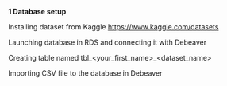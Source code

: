 **1 Database setup**

Installing dataset from Kaggle https://www.kaggle.com/datasets

Launching database in RDS and connecting it with Debeaver

Creating table named tbl_<your_first_name>_<dataset_name>

Importing CSV file to the database in Debeaver


